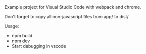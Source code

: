 Example project for Visual Studio Code with webpack and chrome.

Don't forget to copy all non-javascript files from app/ to dist/.

Usage:
* npm build
* npm dev
* Start debugging in vscode
